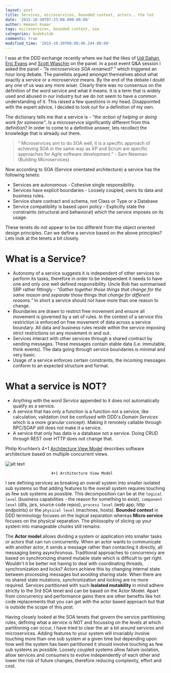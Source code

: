 ```yaml
---
layout: post
title: Services, microservices, bounded context, actors.. the lot
date: '2015-10-30T07:23:00.000-08:00'
author: Hemant Kumar
tags: microservices, bounded context, soa
categories: kodekitab
comments: true
modified_time: '2015-10-30T08:08:46.244-08:00'
---
```


I was at the DDD exchange recently where we had the likes of [Udi Dahan](https://twitter.com/UdiDahan), [Eric Evans](https://twitter.com/ericevans0) and [Scott Wlaschin](https://twitter.com/ScottWlaschin) on the panel. In a post event Q&A session I asked the panel - *"Is microservices SOA renamed? "* which triggered an hour long debate. The panelists argued amongst themselves about what exactly a service or a microservice means. By the end of the debate I doubt any one of us was any more wiser. Clearly there was no consensus on the definition of the word service and what it means. It is a term that is widely used and abused in our industry but we do not seem to have a common understanding of it. This raised a few questions in my head. Disappointed with the expert advice, I decided to look out for a definition of my own.

The dictionary tells me that a service is - *“the action of helping or doing work for someone”*. Is a microservice significantly different from this definition? In order to come to a definitive answer, lets recollect the knowledge that is already out there.

<blockquote>“ Microservices aim to do SOA well, it is a specific approach of achieving SOA in the same way as XP and Scrum are specific approaches for Agile software development.” - Sam Newman (Building Microservices)
</blockquote>

Now according to SOA (Service orientated architecture) a service has the following tenets:

* Services are autonomous - Cohesive single responsibility.
* Services have explicit boundaries - Loosely coupled, owns its data and business rules.
* Service share contract and schema, not Class or Type or a Database
* Service compatibility is based upon policy - Explicitly state the constraints (structural and behavioral) which the service imposes on its usage.

These tenets do not appear to be too different from the object oriented design principles. Can we define a service based on the above principles? Lets look at the tenets a bit closely.

# What is a Service?

* Autonomy of a service suggests it is independent of other services to perform its tasks, therefore in order to be independent it needs to have one and only one well defined responsibility. Uncle Bob has summarised SRP rather fittingly - *“Gather together those things that change for the same reason and separate those things that change for different reasons.”* In short a service should not have more than one reason to change.
* Boundaries are drawn to restrict free movement and ensure all movement is governed by a set of rules. In the context of a service this restriction is enforced on free movement of data across a service boundary. All data and business rules reside within the service imposing strict restrictions on any movement in and out.
* Services interact with other services through a shared contract by sending messages. These messages contain stable data (i.e. immutable, think events). The data going through service boundaries is minimal and very basic.
* Usage of a service enforces certain constraints, the incoming messages conform to an expected structure and format.

# What a service is NOT?
* Anything with the word *Service* appended to it does not automatically qualify as a service.
* A service that has only a function is a function not a service, like calculation, validation (not be confused with DDD's *Domain Services* which is a more granular concept). Making it remotely callable through RPC/SOAP still does not make it a service.
* A service that only has data is a database not a service. Doing CRUD through REST over HTTP does not change that.

Philip Kruchten’s 4+1 [Architecture View Model](https://en.wikipedia.org/wiki/4%2B1_architectural_view_model) describes software architecture based on multiple concurrent views.

![alt text](https://upload.wikimedia.org/wikipedia/commons/f/f2/4%2B1_Architectural_View_Model.jpg "4+1 Architecture view model")

						4+1 Architecture View Model


I see defining services as breaking an overall system into smaller isolated sub systems so that adding features to the overall system requires touching as few sub systems as possible. This decomposition can be at the `logical level` (business capabilities - the reason for something to exist), `component level` (dlls, jars, source code repos), `process level` (web app, http endpoints) or the `physical level` (machines, hosts). **Bounded context** in DDD terminology focuses on the logical separation whereas **Micro service** focuses on the physical separation. The philosophy of slicing up your system into manageable chunks still remains.

The **Actor model** allows dividing a system or application into smaller tasks or actors that can run concurrently. When an actor wants to communicate with another actor, it sends a message rather than contacting it directly, all messaging being asynchronous. Traditional approaches to concurrency are based on synchronizing shared mutable state which is difficult to get right. Wouldn't it be better not having to deal with coordinating threads, synchronization and locks? Actors achieve this by changing internal state between processing messages but avoiding sharing state. When there are no shared state mutations, synchronization and locking are no more required. Services partitioned with such **Isolated mutability** in mind adhere strictly to the 3rd SOA tenet and can be based on the Actor Model. Apart from concurrency and performance gains there are other benefits like hot code replacements that you can get with the actor based approach but that is outside the scope of this post.

Having closely looked at the SOA tenets that govern the service partitioning rules, defining what a service is NOT and focussing on the levels at which partitioning can occur, I have tried to clear the air a bit around services and microservices. Adding features to your system will invariably involve touching more than one sub system at a given time but depending upon how well the system has been partitioned it should involve touching as few sub systems as possible. Loosely coupled systems allow failure isolation, allow services and consumers to evolve independently of each other and lower the risk of future changes, therefore reducing complexity, effort and cost.
